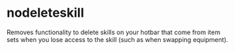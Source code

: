 # nodeleteskill
Removes functionality to delete skills on your hotbar that come from item sets when you lose access to the skill (such as when swapping equipment).